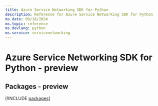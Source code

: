 ```yaml
---
title: Azure Service Networking SDK for Python
description: Reference for Azure Service Networking SDK for Python
ms.date: 09/18/2024
ms.topic: reference
ms.devlang: python
ms.service: servicenetworking
---
```

# Azure Service Networking SDK for Python - preview
## Packages - preview
[!INCLUDE [packages](service-networking-index.md)]